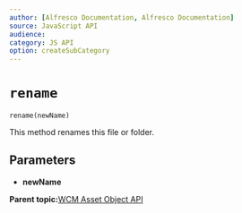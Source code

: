 ```yaml
---
author: [Alfresco Documentation, Alfresco Documentation]
source: JavaScript API
audience: 
category: JS API
option: createSubCategory
---
```


# ``rename``

``rename(newName)``

This method renames this file or folder.

## Parameters

-   **newName**

**Parent topic:**[WCM Asset Object API](../references/API-JS-WCM-Asset-Object.md)

